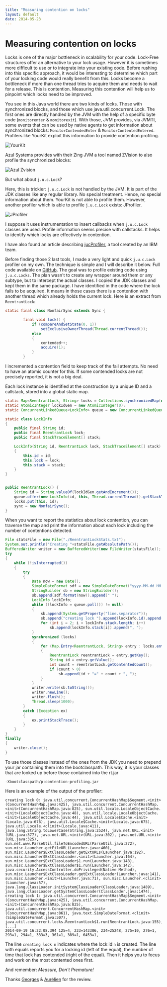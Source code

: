 ```yaml
---
title: "Measuring contention on locks"
layout: default
date: 2014-05-23
---
```

# Measuring contention on locks

Locks is one of the major bottleneck in scalability for your code. Lock-Free structures offer an alternative to your lock usage. However it is sometimes more difficult to use or to integrate into your existing code. Before rushing into this specific approach, it would be interesting to determine which part of your locking code would really benefit from this. Locks become a bottleneck if more than one thread tries to acquire them and needs to wait for a release. This is contention. Measuring this contention will help us to pinpoint which locks need to be improved.

You see in this Java world there are two kinds of locks. Those with synchronized blocks, and those which use java.util.concurrent.Lock. The first ones are directly handled by the JVM with the help of a specific byte code (`monitorenter` & `monitorexit`). With those, JVM provides, via JVMTI, some events that can be used by native agents to get information about synchronized blocks: `MonitorContendedEnter` & `MonitorContentedEntered`.
Profilers like YourKit exploit this information to provide contention profiling.

![YourKit](/assets/2014/05/YourKitProfSync.png)

Azul Systems provides with their Zing JVM a tool named ZVision to also profile the synchronized blocks:

![Azul Zvision](/assets/2014/05/AzulZvision_syncLocks.png)

But what about `j.u.c.Lock`?

Here, this is trickier: `j.u.c.Lock` is not handled by the JVM. It is part of the JDK classes like any regular library. No special treatment. Hence, no special information about them.
YourKit is not able to profile them. However, another profiler which is able to profile `j.u.c.Lock` exists: JProfiler.

![JProfiler](/assets/2014/05/JProfiler_jucLocks.png)

I suppose it uses instrumentation to insert callbacks when `j.u.c.Lock` classes are used. Profile information seems precise with callstacks. It helps to identify which locks are effectively in contention.

I have also found an article describing [jucProfiler](http://www.infoq.com/articles/jucprofiler), a tool created by an IBM team.

Before finding those 2 last tools, I made a very light and quick `j.u.c.Lock` profiler on my own. The technique is simple and I will describe it below. Full code available on [GitHub](https://github.com/jpbempel/contention-profiling).
The goal was to profile existing code using `j.u.c.Locks`. The plan wasn't to create any wrapper around them or any subtype, but to intercept the actual classes. I copied the JDK classes and kept them in the same package.
I have identified in the code where the lock fails to be acquired. It means in those cases there is a contention with another thread which already holds the current lock.
Here is an extract from `ReentrantLock`:
```java
static final class NonfairSync extends Sync {

        final void lock() {
            if (compareAndSetState(0, 1))
                setExclusiveOwnerThread(Thread.currentThread());
            else
            {
                contended++;
                acquire(1);
            }
        }
```        
I incremented a contention field to keep track of the fail attempts. No need to have an atomic counter for this. If some contended locks are not precisely reported, it is not a big deal.

Each lock instance is identified at the construction by a unique ID and a callstack, stored into a global static map.
```java
static Map<ReentrantLock, String> locks = Collections.synchronizedMap(new LinkedHashMap<ReentrantLock, String>());
static AtomicInteger lockIdGen = new AtomicInteger(0);
static ConcurrentLinkedQueue<LockInfo> queue = new ConcurrentLinkedQueue<LockInfo>();

static class LockInfo
{
    public final String id;
    public final ReentrantLock lock;
    public final StackTraceElement[] stack;

    LockInfo(String id, ReentrantLock lock, StackTraceElement[] stack)
    {
        this.id = id;
        this.lock = lock;
        this.stack = stack;
    }
}


public ReentrantLock() {
    String id = String.valueOf(lockIdGen.getAndIncrement());
    queue.offer(new LockInfo(id, this, Thread.currentThread().getStackTrace()));
    locks.put(this, id);
    sync = new NonfairSync();
}
```
When you want to report the statistics about lock contention, you can traverse the map and print the information about each lock including the number of contentions detected.

```java
File statsFile = new File("./ReentrantLockStats.txt");
System.out.println("Creating "+statsFile.getAbsolutePath());
BufferedWriter writer = new BufferedWriter(new FileWriter(statsFile));
try
{
    while (!isInterrupted())
    {
        try
        {
            Date now = new Date();
            SimpleDateFormat sdf = new SimpleDateFormat("yyyy-MM-dd HH:mm:ss.SSS");
            StringBuilder sb = new StringBuilder();
            sb.append(sdf.format(now)).append(" ");
            LockInfo lockInfo;
            while ((lockInfo = queue.poll()) != null)
            {
                sb.append(System.getProperty("line.separator"));
                sb.append("creating lock ").append(lockInfo.id).append(": ");
                for (int i = 2; i < lockInfo.stack.length; i++)
                    sb.append(lockInfo.stack[i]).append(", ");
            }
            synchronized (locks)
            {
                for (Map.Entry<ReentrantLock, String> entry : locks.entrySet())
                {
                    ReentrantLock reentrantLock = entry.getKey();
                    String id = entry.getValue();
                    int count = reentrantLock.getContentedCount();
                    if (count > 0)
                        sb.append(id + "=" + count + ", ");
                }
            }
            writer.write(sb.toString());
            writer.newLine();
            writer.flush();
            Thread.sleep(1000);
        }
        catch (Exception ex)
        {
            ex.printStackTrace();
        }
    }
}
finally
{
    writer.close();
}
```
To use those classes instead of the ones from the JDK you need to prepend your jar containing them into the bootclasspath. This way, it is your classes that are looked up before those contained into the rt.jar
```
-Xbootclasspath/p:contention-profiling.jar  
```
Here is an example of the output of the profiler:
```
creating lock 0: java.util.concurrent.ConcurrentHashMap$Segment.<init>(ConcurrentHashMap.java:425), java.util.concurrent.ConcurrentHashMap.<init>(ConcurrentHashMap.java:825), sun.util.locale.LocaleObjectCache.<init>(LocaleObjectCache.java:48), sun.util.locale.LocaleObjectCache.<init>(LocaleObjectCache.java:44), java.util.Locale$Cache.<init>(Locale.java:676), java.util.Locale$Cache.<init>(Locale.java:675), java.util.Locale.<clinit>(Locale.java:411), java.lang.String.toLowerCase(String.java:2524), java.net.URL.<init>(URL.java:377), java.net.URL.<init>(URL.java:302), java.net.URL.<init>(URL.java:325), sun.net.www.ParseUtil.fileToEncodedURL(ParseUtil.java:272), sun.misc.Launcher.getFileURL(Launcher.java:460), sun.misc.Launcher$ExtClassLoader.getExtURLs(Launcher.java:192), sun.misc.Launcher$ExtClassLoader.<init>(Launcher.java:164), sun.misc.Launcher$ExtClassLoader$1.run(Launcher.java:148), sun.misc.Launcher$ExtClassLoader$1.run(Launcher.java:142), java.security.AccessController.doPrivileged(Native Method), sun.misc.Launcher$ExtClassLoader.getExtClassLoader(Launcher.java:141), sun.misc.Launcher.<init>(Launcher.java:71), sun.misc.Launcher.<clinit>(Launcher.java:57), java.lang.ClassLoader.initSystemClassLoader(ClassLoader.java:1489), java.lang.ClassLoader.getSystemClassLoader(ClassLoader.java:1474),
creating lock 1: java.util.concurrent.ConcurrentHashMap$Segment.<init>(ConcurrentHashMap.java:425), java.util.concurrent.ConcurrentHashMap.<init>(ConcurrentHashMap.java:825), java.util.concurrent.ConcurrentHashMap.<init>(ConcurrentHashMap.java:861), java.text.SimpleDateFormat.<clinit>(SimpleDateFormat.java:507), java.util.concurrent.locks.ReentrantLock$1.run(ReentrantLock.java:155),
[...]
2014-09-19 16:22:08.394 125=4, 233=143306, 234=25248, 275=10, 276=1, 293=1, 294=1, 333=3, 361=1, 389=1, 6453=1,
```
The line `creating lock n` indicates where the lock id `n` is created. The line with equals reports you for a locking id (left of the equal), the number of time that lock has contended (right of the equal).
Then it helps you to focus and work on the most contented ones first.

And remember: *Measure, Don't Premature!*

Thanks [Georges](https://twitter.com/georges_gomes) & [Aurélien](https://twitter.com/yagonax) for the review.
